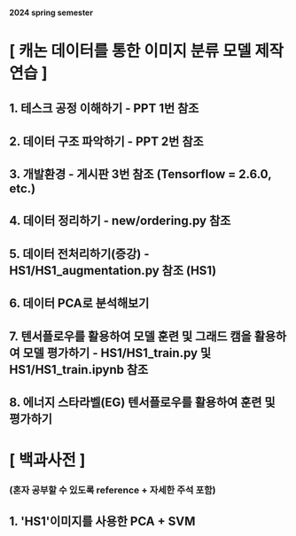 #### 2024 spring semester

# [ 캐논 데이터를 통한 이미지 분류 모델 제작 연습 ]
## 1. 테스크 공정 이해하기 - PPT 1번 참조
## 2. 데이터 구조 파악하기  - PPT 2번 참조
## 3. 개발환경 - 게시판 3번 참조 (Tensorflow = 2.6.0, etc.)
## 4. 데이터 정리하기 - new/ordering.py 참조
## 5. 데이터 전처리하기(증강) - HS1/HS1_augmentation.py 참조 (HS1)
## 6. 데이터 PCA로 분석해보기
## 7. 텐서플로우를 활용하여 모델 훈련 및 그래드 캠을 활용하여 모델 평가하기 - HS1/HS1_train.py 및 HS1/HS1_train.ipynb 참조
## 8. 에너지 스타라벨(EG) 텐서플로우를 활용하여 훈련 및 평가하기

# [ 백과사전 ]
### (혼자 공부할 수 있도록 reference + 자세한 주석 포함)
## 1. 'HS1'이미지를 사용한 PCA + SVM
